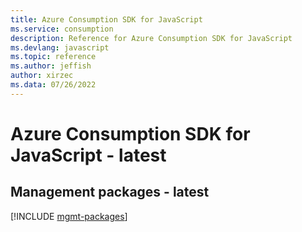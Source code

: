 ```yaml
---
title: Azure Consumption SDK for JavaScript
ms.service: consumption
description: Reference for Azure Consumption SDK for JavaScript
ms.devlang: javascript
ms.topic: reference
ms.author: jeffish
author: xirzec
ms.data: 07/26/2022
---
```

# Azure Consumption SDK for JavaScript - latest

## Management packages - latest
[!INCLUDE [mgmt-packages](consumption-mgmt-index.md)]